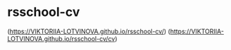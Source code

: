 # rsschool-cv
(https://VIKTORIIA-LOTVINOVA.github.io/rsschool-cv/)
(https://VIKTORIIA-LOTVINOVA.github.io/rsschool-cv/cv)
